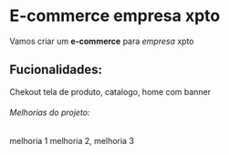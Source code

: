 # E-commerce empresa xpto

Vamos criar um **e-commerce** para *empresa* xpto


## Fucionalidades:

Chekout tela de produto, catalogo, home com banner

###### Melhorias do projeto:

melhoria 1 melhoria 2, melhoria 3